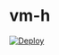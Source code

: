 # vm-h
[![Deploy](https://www.herokucdn.com/deploy/button.png)](https://dashboard.heroku.com/new?template=https://github.com/xiangwfhgh07/vm-h)

